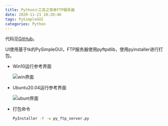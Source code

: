 ```yaml
---
title: Python小工具之简单FTP服务器
date: 2020-11-21 18:20:46
tags: PySimpleGUI
categories: Python
---
```


代码见[GitHub](https://github.com/leiz2192/Python/tree/master/PyFtpServer)。

UI使用基于tk的PySimpleGUI，FTP服务器使用pyftpdlib，使用pyinstaller进行打包。

- Win10运行参考界面

    ![win界面](https://raw.githubusercontent.com/leiz2192/myblogimages/main/20250502185545.png)

- Ubuntu20.04运行参考界面

    ![ubunt界面](https://raw.githubusercontent.com/leiz2192/myblogimages/main/20201129T203840.135-20250502185610-xk0zrqm.png)

- 打包命令

    ```bash
    PyInstaller -F -w py_ftp_server.py
    ```
